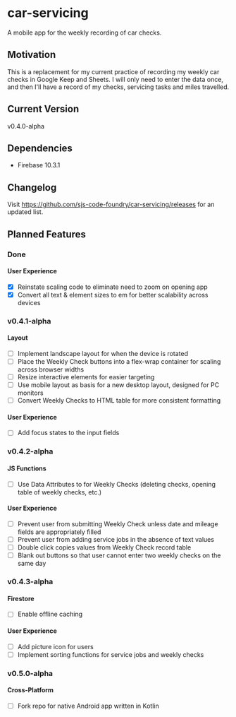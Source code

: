 # car-servicing
A mobile app for the weekly recording of car checks.
## Motivation
This is a replacement for my current practice of recording my weekly car checks in Google Keep and Sheets.  I will only need to enter the data once, and then I'll have a record of my checks, servicing tasks and miles travelled.
## Current Version
v0.4.0-alpha
## Dependencies
- Firebase 10.3.1
## Changelog
Visit https://github.com/sjs-code-foundry/car-servicing/releases for an updated list.
## Planned Features
### Done
#### User Experience
- [x] Reinstate scaling code to eliminate need to zoom on opening app
- [x] Convert all text & element sizes to em for better scalability across devices
### v0.4.1-alpha
#### Layout
- [ ] Implement landscape layout for when the device is rotated
- [ ] Place the Weekly Check buttons into a flex-wrap container for scaling across browser widths
- [ ] Resize interactive elements for easier targeting
- [ ] Use mobile layout as basis for a new desktop layout, designed for PC monitors
- [ ] Convert Weekly Checks to HTML table for more consistent formatting
#### User Experience
- [ ] Add focus states to the input fields
### v0.4.2-alpha
#### JS Functions
- [ ] Use Data Attributes to for Weekly Checks (deleting checks, opening table of weekly checks, etc.)
#### User Experience
- [ ] Prevent user from submitting Weekly Check unless date and mileage fields are appropriately filled
- [ ] Prevent user from adding service jobs in the absence of text values
- [ ] Double click copies values from Weekly Check record table
- [ ] Blank out buttons so that user cannot enter two weekly checks on the same day
### v0.4.3-alpha
#### Firestore
- [ ] Enable offline caching
#### User Experience
- [ ] Add picture icon for users
- [ ] Implement sorting functions for service jobs and weekly checks
### v0.5.0-alpha
#### Cross-Platform
- [ ] Fork repo for native Android app written in Kotlin
